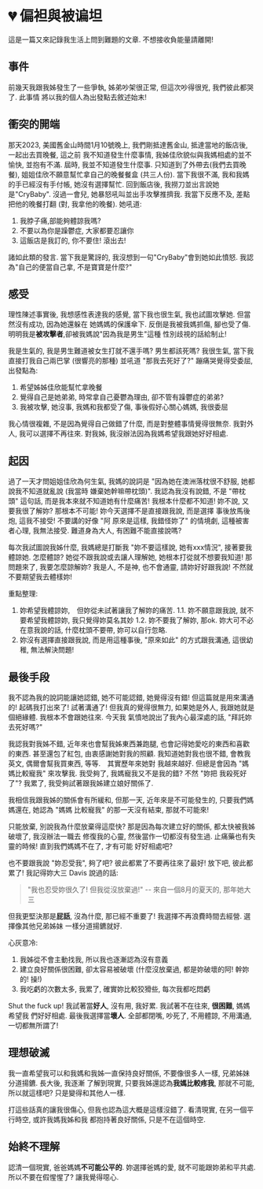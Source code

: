 # 💔 偏袒與被谝坦


這是一篇又來記錄我生活上問到難題的文章. 不想接收負能量請離開!

## 事件

前幾天我跟我姊發生了一些爭執, 姊弟吵架很正常, 但這次吵得很兇, 我們彼此都哭了. 此事情
將以我的個人為出發點去敘述始末!

## 衝突的開端

那天2023, 美國舊金山時間1月10號晚上, 我們剛抵達舊金山, 抵達當地的飯店後, 一起出去買晚餐, 這之前
我不知道發生什麼事情, 我姊佳欣貌似與我媽相處的並不愉快, 並抱有不滿. 屆時, 我並不知道發生什麼事.
只知道到了外帶去(我們去買晚餐), 姐姐佳欣不願意幫忙拿自己的晚餐餐盒 (共三人份). 當下我很不滿,
我和我媽的手已經沒有手付帳, 她沒有選擇幫忙. 回到飯店後, 我撈刀並出言說她是"CryBaby". 沒過一會兒,
她暴怒吼叫並出手攻擊推擠我. 我當下反應不及, 差點把他的晚餐打翻 (對, 我拿他的晚餐). 她吼道:

1. 我脖子痛,部能夠體諒我嗎?
2. 不要以為你是躁鬱症, 大家都要忍讓你
3. 這飯店是我訂的, 你不要住! 滾出去!

諸如此類的發言. 當下我是驚訝的, 我沒想到一句"CryBaby"會到她如此憤怒. 我認為"自己的便當自己拿,
不是寶寶是什麼?"

## 感受

理性陳述事實後, 我想感性表達我的感覺, 當下我也很生氣, 我也試圖攻擊她. 但當然沒有成功, 因為她還躲在
她媽媽的保護傘下. 反倒是我被我媽抓傷, 腳也受了傷. 明明我是**被攻擊者**,卻被我媽說"因為我是男生"這種
性別歧視的話給制止!

我是生氣的, 我是男生難道被女生打就不還手嗎? 男生都該死嗎? 我很生氣, 當下我直接打我自己兩巴掌
(很響亮的那種) 並吼道 "那我去死好了?" 蹦痛哭覺得受委屈, 出發點為:

1. 希望姊姊佳欣能幫忙拿晚餐
2. 覺得自己是她弟弟, 時常拿自己憂鬱為理由, 卻不管有躁鬱症的弟弟?
3. 我被攻擊, 她沒事, 我媽和我都受了傷, 事後假好心關心媽媽, 我很委屈

我心情很複雜, 不是因為覺得自己做錯了什麼, 而是對整體事情覺得很無奈. 我對外人, 我可以選擇不再往來.
對我姊, 我沒辦法因為我媽希望我跟她好好相處.

## 起因

過了一天才問姐姐佳欣為何生氣, 我媽的說詞是 "因為她在澳洲落枕很不舒服, 她都說我不知道就亂說 (我當時
嫌棄她幹嘛帶枕頭)". 我認為我沒有說錯, 不是 "帶枕頭" 這句話, 而是我本來就不知道她有什麼痛苦!
我根本什麼都不知道! 妳不說, 又要我很了解妳? 那根本不可能! 妳今天選擇不是直接跟我說, 而是選擇
事後放馬後炮, 這我不接受! 不要講的好像 "阿 原來是這樣, 我錯怪妳了" 的情境劇, 這種被害者心理,
我無法接受. 難道身為大人, 有困難不能直接說嗎?

每次我試圖說我姊什麼, 我媽總是打斷我 "妳不要這樣說, 她有xxx情況", 接著要我體諒她.
怎麼體諒? 她從不跟我說或去讓人理解她, 她根本打從就不想要我知道! 那問題來了, 我要怎麼諒解妳?
我是人, 不是神, 也不會通靈, 請妳好好跟我說! 不然就不要期望我去體樣妳! 

重點整理:

1. 妳希望我體諒妳,　但妳從未試著讓我了解妳的痛苦.
  1.1. 妳不願意跟我說, 就不要希望我體諒妳, 我只覺得妳莫名其妙
  1.2. 妳不要我了解妳, 那ok. 妳大可不必在意我說的話, 什麼枕頭不要帶, 妳可以自行忽略.
2. 妳沒有選擇直接跟我說, 而是用這種事後, "原來如此" 的方式跟我溝通, 這很幼稚, 無法解決問題!

## 最後手段

我不認為我的說詞能讓她認錯, 她不可能認錯, 她覺得沒有錯! 但這篇就是用來溝通的! 起碼我打出來了!
試著溝通了! 但我真的覺得很無力, 如果她是外人, 我跟她就是個絕緣體. 我根本不會跟她往來. 今天我
氣憤地說出了我內心最深處的話, "拜託妳去死好嗎?"

我認我對我姊不錯, 近年來也會幫我姊東西兼跑腿, 也會記得她愛吃的東西和喜歡的東西. 甚至還包了紅包,
由衷感謝她對我的照顧. 我知道她對我也很不錯, 會教我英文, 偶爾會幫我買東西, 等等.　其實歷年來她對
我越來越好. 但總是會因為 "媽媽比較寵我" 來攻擊我. 我受夠了, 我媽寵我又不是我的錯? 不然 "妳把
我殺死好了"? 我累了, 我受夠試著跟我姊建立娘好關係了.

我相信我跟我姊的關係會有所緩和, 但那一天, 近年來是不可能發生的, 只要我們媽媽還在, 她認為 "媽媽
比較寵我" 的那一天沒有結束, 那就不可能來!

只能放棄, 別說我為什麼放棄得這麼快? 那是因為每次建立好的關係, 都太快被我姊破壞了, 我沒辦法一職去
修復我的心靈, 然後當作一切都沒有發生過. 止痛藥也有失靈的時候! 直到我們媽媽不在了, 才有可能
好好相處吧?

也不要跟我說 "妳忍受我", 夠了吧? 彼此都累了不要再往來了最好! 放下吧, 彼此都累了! 我記得妳大三
Davis 說過的話:

> "我也忍受妳很久了! 但我從沒放棄過!"  -- 來自一個8月的夏天的, 那年她大三

但我更堅決那是**屁話**, 沒為什麼, 那已經不重要了! 我選擇不再浪費時間去經營. 選擇像其他兄弟姊妹
一樣分道揚鑣就好.

心灰意冷:

1. 我姊從不會主動找我, 所以我也逐漸認為沒有意義
2. 建立良好關係很困難, 卻太容易被破壞 (什麼沒放棄過, 都是妳破壞的阿! 幹妳的! 操!)
3. 我吃虧的次數太多, 我累了, 確實妳比較狡猾些, 每次我都吃悶虧

Shut the fuck up! 我試著當**好人**, 沒有用, 我好累. 我試著不在往來, **很困難**, 媽媽希望我
們好好相處. 最後我選擇當**壞人**. 全部都閉嘴, 吵死了, 不用體諒, 不用溝通, 一切都無所謂了!

## 理想破滅

我一直希望我可以和我媽和我姊一直保持良好關係, 不要像很多人一樣, 兄弟姊妹分道揚鑣. 長大後, 我逐漸
了解到現實, 只要我姊還認為**我媽比較疼我**, 那就不可能, 所以就這樣吧? 只是變得和其他人一樣.

打這些話真的讓我很傷心, 但我也認為這大概是這樣沒錯了. 看清現實, 在另一個平行時空, 或許我媽我姊和我
都抱持著良好關係, 只是不在這個時空.

## 始終不理解

認清一個現實, 爸爸媽媽**不可能公平的**. 妳選擇爸媽的愛, 就不可能跟妳弟和平共處. 所以不要在假惺惺了?
讓我覺得噁心. 

